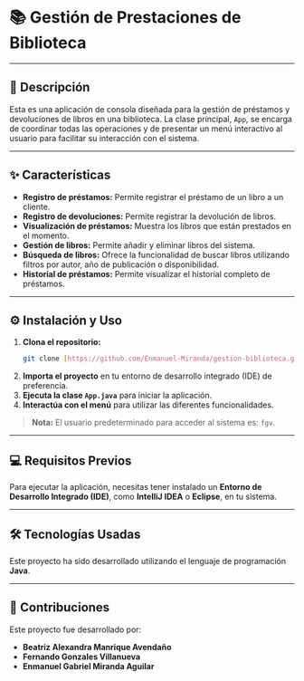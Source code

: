 # 📚 Gestión de Prestaciones de Biblioteca

---

## 📝 Descripción

Esta es una aplicación de consola diseñada para la gestión de préstamos y devoluciones de libros en una biblioteca. La clase principal, `App`, se encarga de coordinar todas las operaciones y de presentar un menú interactivo al usuario para facilitar su interacción con el sistema.

---

## ✨ Características

* **Registro de préstamos:** Permite registrar el préstamo de un libro a un cliente.
* **Registro de devoluciones:** Permite registrar la devolución de libros.
* **Visualización de préstamos:** Muestra los libros que están prestados en el momento.
* **Gestión de libros:** Permite añadir y eliminar libros del sistema.
* **Búsqueda de libros:** Ofrece la funcionalidad de buscar libros utilizando filtros por autor, año de publicación o disponibilidad.
* **Historial de préstamos:** Permite visualizar el historial completo de préstamos.

---

## ⚙️ Instalación y Uso


1.  **Clona el repositorio:**
    ```bash
    git clone [https://github.com/Enmanuel-Miranda/gestion-biblioteca.git](https://github.com/Enmanuel-Miranda/gestion-biblioteca.git)
    ```
2.  **Importa el proyecto** en tu entorno de desarrollo integrado (IDE) de preferencia.
3.  **Ejecuta la clase `App.java`** para iniciar la aplicación.
4.  **Interactúa con el menú** para utilizar las diferentes funcionalidades.

> **Nota:** El usuario predeterminado para acceder al sistema es: `fgv`.

---

## 💻 Requisitos Previos

Para ejecutar la aplicación, necesitas tener instalado un **Entorno de Desarrollo Integrado (IDE)**, como **IntelliJ IDEA** o **Eclipse**, en tu sistema.

---

## 🛠️ Tecnologías Usadas

Este proyecto ha sido desarrollado utilizando el lenguaje de programación **Java**.

---

## 🤝 Contribuciones

Este proyecto fue desarrollado por:

* **Beatriz Alexandra Manrique Avendaño**
* **Fernando Gonzales Villanueva**
* **Enmanuel Gabriel Miranda Aguilar**

